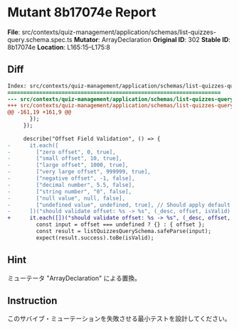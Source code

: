 # Mutant 8b17074e Report

**File**: src/contexts/quiz-management/application/schemas/list-quizzes-query.schema.spec.ts
**Mutator**: ArrayDeclaration
**Original ID**: 302
**Stable ID**: 8b17074e
**Location**: L165:15–L175:8

## Diff

```diff
Index: src/contexts/quiz-management/application/schemas/list-quizzes-query.schema.spec.ts
===================================================================
--- src/contexts/quiz-management/application/schemas/list-quizzes-query.schema.spec.ts	original
+++ src/contexts/quiz-management/application/schemas/list-quizzes-query.schema.spec.ts	mutated #302
@@ -161,19 +161,9 @@
       });
     });
 
     describe("Offset Field Validation", () => {
-      it.each([
-        ["zero offset", 0, true],
-        ["small offset", 10, true],
-        ["large offset", 1000, true],
-        ["very large offset", 999999, true],
-        ["negative offset", -1, false],
-        ["decimal number", 5.5, false],
-        ["string number", "0", false],
-        ["null value", null, false],
-        ["undefined value", undefined, true], // Should apply default
-      ])("should validate offset: %s -> %s", (_desc, offset, isValid) => {
+      it.each([])("should validate offset: %s -> %s", (_desc, offset, isValid) => {
         const input = offset === undefined ? {} : { offset };
         const result = listQuizzesQuerySchema.safeParse(input);
         expect(result.success).toBe(isValid);
```

## Hint

ミューテータ "ArrayDeclaration" による置換。

## Instruction

このサバイブ・ミューテーションを失敗させる最小テストを設計してください。
